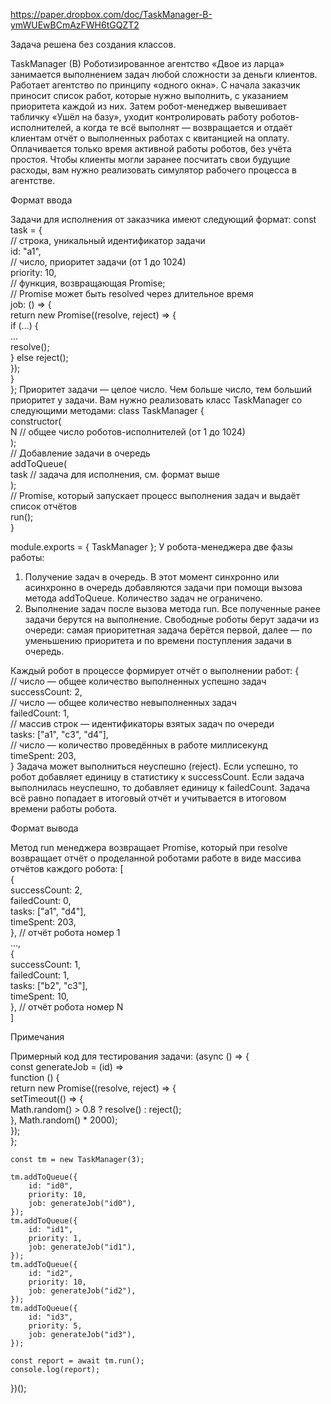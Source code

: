 https://paper.dropbox.com/doc/TaskManager-B-ymWUEwBCmAzFWH6tGQZT2

Задача решена без создания классов.

TaskManager (B)
Роботизированное агентство «Двое из ларца» занимается выполнением задач любой сложности за деньги клиентов. Работает агентство по принципу «одного окна». С     начала заказчик приносит список работ, которые нужно выполнить, с указанием приоритета каждой из них. Затем робот-менеджер вывешивает табличку «Ушёл на базу», уходит контролировать работу роботов-исполнителей, а когда те всё выполнят — возвращается и отдаёт клиентам отчёт о выполненных работах с квитанцией на оплату. Оплачивается только время активной работы роботов, без учёта простоя.
Чтобы клиенты могли заранее посчитать свои будущие расходы, вам нужно реализовать симулятор рабочего процесса в агентстве.

Формат ввода

Задачи для исполнения от заказчика имеют следующий формат:
const task = {  
    // строка, уникальный идентификатор задачи  
    id: "a1",  
    // число, приоритет задачи (от 1 до 1024)  
    priority: 10,  
    // функция, возвращающая Promise;  
    // Promise может быть resolved через длительное время  
    job: () => {  
        return new Promise((resolve, reject) => {  
            if (...) {  
                ...  
                resolve();  
            } else reject();  
        });  
    }  
};
Приоритет задачи — целое число. Чем больше число, тем больший приоритет у задачи.
Вам нужно реализовать класс TaskManager со следующими методами:
class TaskManager {  
    constructor(  
        N // общее число роботов-исполнителей (от 1 до 1024)  
    );  
    // Добавление задачи в очередь  
    addToQueue(  
        task // задача для исполнения, см. формат выше  
    );  
    // Promise, который запускает процесс выполнения задач и выдаёт список отчётов  
    run();  
}  
 
module.exports = { TaskManager };
У робота-менеджера две фазы работы:

1. Получение задач в очередь. В этот момент синхронно или асинхронно в очередь добавляются задачи при помощи вызова метода addToQueue. Количество задач не ограничено.
2. Выполнение задач после вызова метода run. Все полученные ранее задачи берутся на выполнение. Свободные роботы берут задачи из очереди: самая приоритетная задача берётся первой, далее — по уменьшению приоритета и по времени поступления задачи в очередь.

Каждый робот в процессе формирует отчёт о выполнении работ:
{  
    // число — общее количество выполненных успешно задач  
    successCount: 2,  
    // число — общее количество невыполненных задач  
    failedCount: 1,  
    // массив строк — идентификаторы взятых задач по очереди  
    tasks: ["a1", "c3", "d4"],  
    // число — количество проведённых в работе миллисекунд  
    timeSpent: 203,  
}
Задача может выполниться неуспешно (reject). Если успешно, то робот добавляет единицу в статистику к successCount. Если задача выполнилась неуспешно, то добавляет единицу к failedCount. Задача всё равно попадает в итоговый отчёт и учитывается в итоговом времени работы робота.

Формат вывода

Метод run менеджера возвращает Promise, который при resolve возвращает отчёт о проделанной роботами работе в виде массива отчётов каждого робота:
[  
    {  
        successCount: 2,  
        failedCount: 0,  
        tasks: ["a1", "d4"],  
        timeSpent: 203,  
    }, // отчёт робота номер 1  
    ...,  
    {  
        successCount: 1,  
        failedCount: 1,  
        tasks: ["b2", "c3"],  
        timeSpent: 10,  
    }, // отчёт робота номер N  
]

Примечания

Примерный код для тестирования задачи:
(async () => {  
    const generateJob = (id) =>  
        function () {  
            return new Promise((resolve, reject) => {  
                setTimeout(() => {  
                    Math.random() > 0.8 ? resolve() : reject();  
                }, Math.random() * 2000);  
            });  
        };  
 
    const tm = new TaskManager(3);  
 
    tm.addToQueue({  
        id: "id0",  
        priority: 10,  
        job: generateJob("id0"),  
    });  
    tm.addToQueue({  
        id: "id1",  
        priority: 1,  
        job: generateJob("id1"),  
    });  
    tm.addToQueue({  
        id: "id2",  
        priority: 10,  
        job: generateJob("id2"),  
    });  
    tm.addToQueue({  
        id: "id3",  
        priority: 5,  
        job: generateJob("id3"),  
    });  
 
    const report = await tm.run();  
    console.log(report);  
})();



